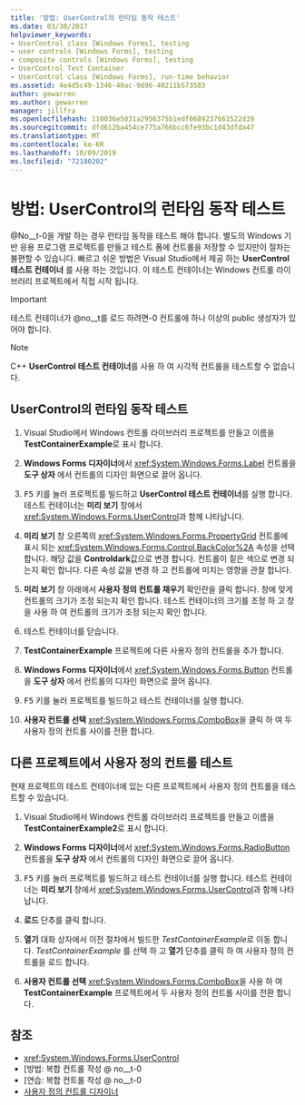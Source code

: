 ```yaml
---
title: '방법: UserControl의 런타임 동작 테스트'
ms.date: 03/30/2017
helpviewer_keywords:
- UserControl class [Windows Forms], testing
- user controls [Windows Forms], testing
- composite controls [Windows Forms], testing
- UserControl Test Container
- UserControl class [Windows Forms], run-time behavior
ms.assetid: 4e4d5c49-1346-40ac-9d96-40211b573583
author: gewarren
ms.author: gewarren
manager: jillfra
ms.openlocfilehash: 110036e5031a2956375b1edf0689237661522d39
ms.sourcegitcommit: dfd612ba454ce775a766bcc6fe93bc1d43dfda47
ms.translationtype: MT
ms.contentlocale: ko-KR
ms.lasthandoff: 10/09/2019
ms.locfileid: "72180202"
---
```

# <a name="how-to-test-the-run-time-behavior-of-a-usercontrol"></a>방법: UserControl의 런타임 동작 테스트

@No__t-0을 개발 하는 경우 런타임 동작을 테스트 해야 합니다. 별도의 Windows 기반 응용 프로그램 프로젝트를 만들고 테스트 폼에 컨트롤을 저장할 수 있지만이 절차는 불편할 수 있습니다. 빠르고 쉬운 방법은 Visual Studio에서 제공 하는 **UserControl 테스트 컨테이너** 를 사용 하는 것입니다. 이 테스트 컨테이너는 Windows 컨트롤 라이브러리 프로젝트에서 직접 시작 됩니다.

> [!IMPORTANT]
> 테스트 컨테이너가 @no__t를 로드 하려면-0 컨트롤에 하나 이상의 public 생성자가 있어야 합니다.

> [!NOTE]
> C++ **UserControl 테스트 컨테이너**를 사용 하 여 시각적 컨트롤을 테스트할 수 없습니다.

## <a name="test-the-run-time-behavior-of-a-usercontrol"></a>UserControl의 런타임 동작 테스트

1. Visual Studio에서 Windows 컨트롤 라이브러리 프로젝트를 만들고 이름을 **TestContainerExample**로 표시 합니다.

2. **Windows Forms 디자이너**에서 <xref:System.Windows.Forms.Label> 컨트롤을 **도구 상자** 에서 컨트롤의 디자인 화면으로 끌어 옵니다.

3. <kbd>F5</kbd> 키를 눌러 프로젝트를 빌드하고 **UserControl 테스트 컨테이너**를 실행 합니다. 테스트 컨테이너는 **미리 보기** 창에서 <xref:System.Windows.Forms.UserControl>과 함께 나타납니다.

4. **미리 보기** 창 오른쪽의 <xref:System.Windows.Forms.PropertyGrid> 컨트롤에 표시 되는 <xref:System.Windows.Forms.Control.BackColor%2A> 속성을 선택 합니다. 해당 값을 **Controldark**값으로 변경 합니다. 컨트롤이 짙은 색으로 변경 되는지 확인 합니다. 다른 속성 값을 변경 하 고 컨트롤에 미치는 영향을 관찰 합니다.

5. **미리 보기** 창 아래에서 **사용자 정의 컨트롤 채우기** 확인란을 클릭 합니다. 창에 맞게 컨트롤의 크기가 조정 되는지 확인 합니다. 테스트 컨테이너의 크기를 조정 하 고 창을 사용 하 여 컨트롤의 크기가 조정 되는지 확인 합니다.

6. 테스트 컨테이너를 닫습니다.

7. **TestContainerExample** 프로젝트에 다른 사용자 정의 컨트롤을 추가 합니다.

8. **Windows Forms 디자이너**에서 <xref:System.Windows.Forms.Button> 컨트롤을 **도구 상자** 에서 컨트롤의 디자인 화면으로 끌어 옵니다.

9. <kbd>F5</kbd> 키를 눌러 프로젝트를 빌드하고 테스트 컨테이너를 실행 합니다.

10. **사용자 컨트롤 선택** <xref:System.Windows.Forms.ComboBox>을 클릭 하 여 두 사용자 정의 컨트롤 사이를 전환 합니다.

## <a name="test-user-controls-from-another-project"></a>다른 프로젝트에서 사용자 정의 컨트롤 테스트

현재 프로젝트의 테스트 컨테이너에 있는 다른 프로젝트에서 사용자 정의 컨트롤을 테스트할 수 있습니다.

1. Visual Studio에서 Windows 컨트롤 라이브러리 프로젝트를 만들고 이름을 **TestContainerExample2**로 표시 합니다.

2. **Windows Forms 디자이너**에서 <xref:System.Windows.Forms.RadioButton> 컨트롤을 **도구 상자** 에서 컨트롤의 디자인 화면으로 끌어 옵니다.

3. <kbd>F5</kbd> 키를 눌러 프로젝트를 빌드하고 테스트 컨테이너를 실행 합니다. 테스트 컨테이너는 **미리 보기** 창에서 <xref:System.Windows.Forms.UserControl>과 함께 나타납니다.

4. **로드** 단추를 클릭 합니다.

5. **열기** 대화 상자에서 이전 절차에서 빌드한 *TestContainerExample*로 이동 합니다. *TestContainerExample* 를 선택 하 고 **열기** 단추를 클릭 하 여 사용자 정의 컨트롤을 로드 합니다.

6. **사용자 컨트롤 선택** <xref:System.Windows.Forms.ComboBox>을 사용 하 여 **TestContainerExample** 프로젝트에서 두 사용자 정의 컨트롤 사이를 전환 합니다.

## <a name="see-also"></a>참조

- <xref:System.Windows.Forms.UserControl>
- [방법: 복합 컨트롤 작성 @ no__t-0
- [연습: 복합 컨트롤 작성 @ no__t-0
- [사용자 정의 컨트롤 디자이너](https://docs.microsoft.com/previous-versions/visualstudio/visual-studio-2010/183c3hth(v=vs.100))
